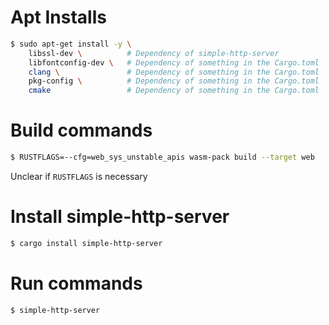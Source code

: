 # Apt Installs
```bash
$ sudo apt-get install -y \
    libssl-dev \          # Dependency of simple-http-server
    libfontconfig-dev \   # Dependency of something in the Cargo.toml
    clang \               # Dependency of something in the Cargo.toml
    pkg-config \          # Dependency of something in the Cargo.toml
    cmake                 # Dependency of something in the Cargo.toml
```

# Build commands
```bash
$ RUSTFLAGS=--cfg=web_sys_unstable_apis wasm-pack build --target web
```
Unclear if `RUSTFLAGS` is necessary

# Install simple-http-server
```bash
$ cargo install simple-http-server
```

# Run commands
```bash
$ simple-http-server
```

